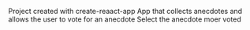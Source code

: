 Project created with create-reaact-app
App that collects anecdotes and allows the user to vote for an anecdote 
Select the anecdote moer voted
